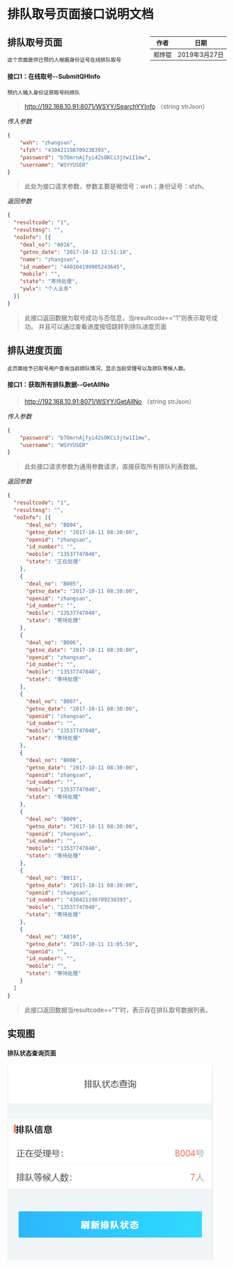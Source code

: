 # 排队取号页面接口说明文档

<div style="float:right">

|作者|日期|
|----|---|
|郑烨锟|2019年3月27日|

</div>

## 排队取号页面

    这个页面是供已预约人根据身份证号在线排队取号

####  接口1：在线取号--SubmitQHInfo
    
    预约人输入身份证获取号码排队

> http://192.168.10.91:8071/WSYY/SearchYYInfo （string strJson）

*传入参数*
```json
{ 
    "wxh": "zhangsan", 
    "sfzh": "430421198709238393",
    "password": "b7OmrnAjfyi42sOKCi3jtw1I1mw", 
    "username": "WSYYUSER"
}
```

> 此处为接口请求参数，参数主要是微信号：wxh；身份证号：sfzh。

*返回参数*
```json
{
  "resultcode": "1",
  "resultmsg": "",
  "noInfo": [{
    "deal_no": "A016",
    "getno_date": "2017-10-12 12:51:18",
    "name": "zhangsan",
    "id_number": "440104199905243645",
    "mobile": "",
    "state": "等待处理",
    "ywlx": "个人业务"
  }]
}
```
 
> 此接口返回数据为取号成功与否信息，当resultcode=="1"则表示取号成功。
    并且可以通过查看进度按钮跳转到排队进度页面

## 排队进度页面
    
    此页面给予已取号用户查询当前排队情况，显示当前受理号以及排队等候人数。

#### 接口1：获取所有排队数据--GetAllNo

> http://192.168.10.91:8071/WSYY/GetAllNo （string  strJson）

*传入参数*
```json
{
    "password": "b7OmrnAjfyi42sOKCi3jtw1I1mw", 
    "username": "WSYYUSER"
}
```

> 此处接口请求参数为通用参数请求，直接获取所有排队列表数据。

*返回参数*
```json
{
  "resultcode": "1",
  "resultmsg": "",
  "noInfo": [{
      "deal_no": "B004",
      "getno_date": "2017-10-11 08:30:00",
      "openid": "zhangsan",
      "id_number": "",
      "mobile": "13537747040",
      "state": "正在处理"
    },
    {
      "deal_no": "B005",
      "getno_date": "2017-10-11 08:30:00",
      "openid": "zhangsan",
      "id_number": "",
      "mobile": "13537747040",
      "state": "等待处理"
    },
    {
      "deal_no": "B006",
      "getno_date": "2017-10-11 08:30:00",
      "openid": "zhangsan",
      "id_number": "",
      "mobile": "13537747040",
      "state": "等待处理"
    },
    {
      "deal_no": "B007",
      "getno_date": "2017-10-11 08:30:00",
      "openid": "zhangsan",
      "id_number": "",
      "mobile": "13537747040",
      "state": "等待处理"
    },
    {
      "deal_no": "B008",
      "getno_date": "2017-10-11 08:30:00",
      "openid": "zhangsan",
      "id_number": "",
      "mobile": "13537747040",
      "state": "等待处理"
    },
    {
      "deal_no": "B009",
      "getno_date": "2017-10-11 08:30:00",
      "openid": "zhangsan",
      "id_number": "",
      "mobile": "13537747040",
      "state": "等待处理"
    },
    {
      "deal_no": "B011",
      "getno_date": "2017-10-11 08:30:00",
      "openid": "zhangsan",
      "id_number": "430421198709238393",
      "mobile": "13537747040",
      "state": "等待处理"
    },
    {
      "deal_no": "A010",
      "getno_date": "2017-10-11 11:05:59",
      "openid": "",
      "id_number": "",
      "mobile": "",
      "state": "等待处理"
    }
  ]
}
```

> 此接口返回数据当resultcode=="1"时，表示存在排队取号数据列表。

## 实现图

#### 排队状态查询页面
![](../images/排队状态查询页面.png)

